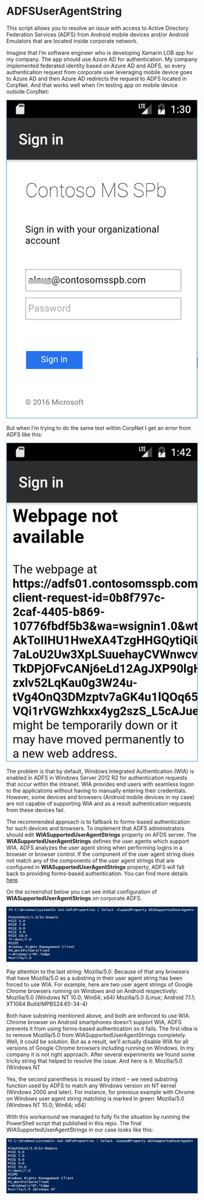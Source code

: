 # ADFSUserAgentString
This script allows you to resolve an issue with access to Active Directory Federation Services (ADFS) from Android mobile devices and/or Android Emulators that are located inside corporate network.

Imagine that I’m software engineer who is developing Xamarin LOB app for my company. The app should use Azure AD for authentication. My company implemented federated identity based on Azure AD and ADFS, so every authentication request from corporate user leveraging mobile device goes to Azure AD and then Azure AD redirects the request to ADFS located in CorpNet. And that works well when I’m testing app on mobile device outside CorpNet:

![ADFS Extranet](https://github.com/ashapoms/ADFSUserAgentString/blob/master/img/ADFSExtranet.PNG)

But when I’m trying to do the same test within CorpNet I get an error from ADFS like this:

![ADFS Intranet](https://github.com/ashapoms/ADFSUserAgentString/blob/master/img/ADFSIntranet.PNG)

The problem is that by default, Windows Integrated Authentication (WIA) is enabled in ADFS in Windows Server 2012 R2 for authentication requests that occur within the intranet. WIA provides end users with seamless logon to the applications without having to manually entering their credentials. However, some devices and browsers (Android mobile devices in my case) are not capable of supporting WIA and as a result authentication requests from these devices fail.

The recommended approach is to fallback to forms-based authentication for such devices and browsers. To implement that ADFS administrators should edit **WIASupportedUserAgentStrings** property on AFDS server. The **WIASupportedUserAgentStrings** defines the user agents which support WIA. ADFS analyzes the user agent string when performing logins in a browser or browser control. If the component of the user agent string does not match any of the components of the user agent strings that are configured in **WIASupportedUserAgentStrings** property, ADFS will fall back to providing forms-based authentication. You can find more details [here](https://docs.microsoft.com/en-us/windows-server/identity/ad-fs/operations/configure-intranet-forms-based-authentication-for-devices-that-do-not-support-wia).

On the screenshot below you can see initial configuration of **WIASupportedUserAgentStrings** on corporate ADFS.

![Agent String Before](https://github.com/ashapoms/ADFSUserAgentString/blob/master/img/AgentStringBefore.PNG)

Pay attention to the last string: Mozilla/5.0. Because of that any browsers that have Mozilla/5.0 as a substring in their user agent string has been forced to use WIA. For example, here are two user agent strings of Google Chrome browsers running on Windows and on Android respectively:
Mozilla/5.0 (Windows NT 10.0; Win64; x64)
Mozilla/5.0 (Linux; Android 7.1.1; XT1064 Build/MPBS24.65-34-4)      

Both have substring mentioned above, and both are enforced to use WIA. Chrome browser on Android smartphones doesn’t support WIA, ADFS prevents it from using forms-based authentication so it fails.
The first idea is to remove Mozilla/5.0 from WIASupportedUserAgentStrings completely. Well, it could be solution. But as a result, we’ll actually disable WIA for all versions of Google Chrome browsers including running on Windows. In my company it is not right approach. 
After several experiments we found some tricky string that helped to resolve the issue. And here is it:
Mozilla/5.0 (Windows NT   

Yes, the second parenthesis is missed by intent – we need substring function used by ADFS to match any Windows version on NT kernel (Windows 2000 and later). For instance, for previous example with Chrome on Windows user agent string matching is marked in green:
Mozilla/5.0 (Windows NT 10.0; Win64; x64)

With this workaround we managed to fully fix the situation by running the PowerShell script that published in this repo. The final WIASupportedUserAgentStrings in our case looks like this:

![Agent String After](https://github.com/ashapoms/ADFSUserAgentString/blob/master/img/AgentStringAfter.PNG)